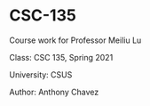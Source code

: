 # CSC-135

Course work for Professor Meiliu Lu

Class: CSC 135, Spring 2021

University: CSUS

Author: Anthony Chavez
